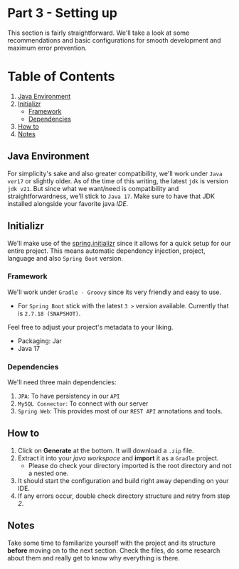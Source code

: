 # Part 3 - Setting up

This section is fairly straightforward. We'll take a look at some recommendations and basic configurations for smooth development and maximum error prevention.

# Table of Contents

1. [Java Environment](#java-environment)
2. [Initializr](#initializr)
    - [Framework](#framework)
    - [Dependencies](#dependencies)
3. [How to](#how-to)
4. [Notes](#notes)

## Java Environment

For simplicity's sake and also greater compatibility, we'll work under `Java ver17` or slightly older.
As of the time of this writing, the latest `jdk` is version `jdk v21`. But since what we want/need is compatibility and straightforwardness, we'll stick to `Java 17`. 
Make sure to have that JDK installed alongside your favorite java *IDE*. 

## Initializr

We'll make use of the [spring.initializr](https://start.spring.io) since it allows for a quick setup for our entire project. This means automatic dependency injection, project, language and also `Spring Boot` version. 

### Framework

We'll work under `Gradle - Groovy` since its very friendly and easy to use.

- For `Spring Boot` stick with the latest `3 >` version available. Currently that is `2.7.18 (SNAPSHOT)`. 

Feel free to adjust your project's metadata to your liking.

- Packaging: Jar
- Java 17

### Dependencies

We'll need three main dependencies:

1. `JPA`: To have persistency in our `API`
2. `MySQL Connector`: To connect with our server
3. `Spring Web`: This provides most of our `REST API` annotations and tools.


## How to

1. Click on **Generate** at the bottom. It will download a `.zip` file.
2. Extract it into your *java workspace* and **import** it as a `Gradle` project.
    - Please do check your directory imported is the root directory and not a nested one.
3. It should start the configuration and build right away depending on your IDE. 
4. If any errors occur, double check directory structure and retry from step *2*.

## Notes

Take some time to familiarize yourself with the project and its structure **before** moving on to the next section. Check the files, do some research about them and really get to know why everything is there.

